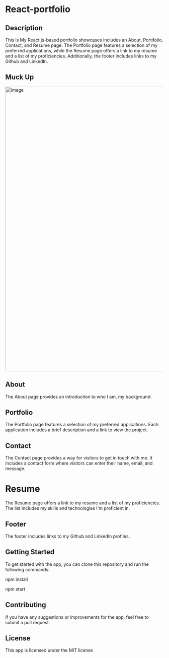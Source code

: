 # React-portfolio


## Description

This is My React.js-based portfolio showcases includes an About, Portifolio, Contact, and Resume page. The Portfolio page features a selection of my preferred applications, while the Resume page offers a link to my resume and a list of my proficiencies. Additionally, the footer includes links to my Github and LinkedIn. 


## Muck Up

<img width="904" alt="image" src="https://github.com/MohamedAbdullahi2/React-portfolio/assets/118404373/579da0af-4838-4ec4-b93c-898433fcbfbc">



## About
The About page provides an introduction to who I am, my background.

## Portfolio

The Portfolio page features a selection of my preferred applications. Each application includes a brief description and a link to view the project.

## Contact

The Contact page provides a way for visitors to get in touch with me. It includes a contact form where visitors can enter their name, email, and message.

# Resume

The Resume page offers a link to my resume and a list of my proficiencies. The list includes my skills and technologies I'm proficient in.

## Footer

The footer includes links to my Github and LinkedIn profiles.

## Getting Started

To get started with the app, you can clone this repository and run the following commands:

npm install

npm start

## Contributing

If you have any suggestions or improvements for the app, feel free to submit a pull request.

## License
This app is licensed under the MIT license

